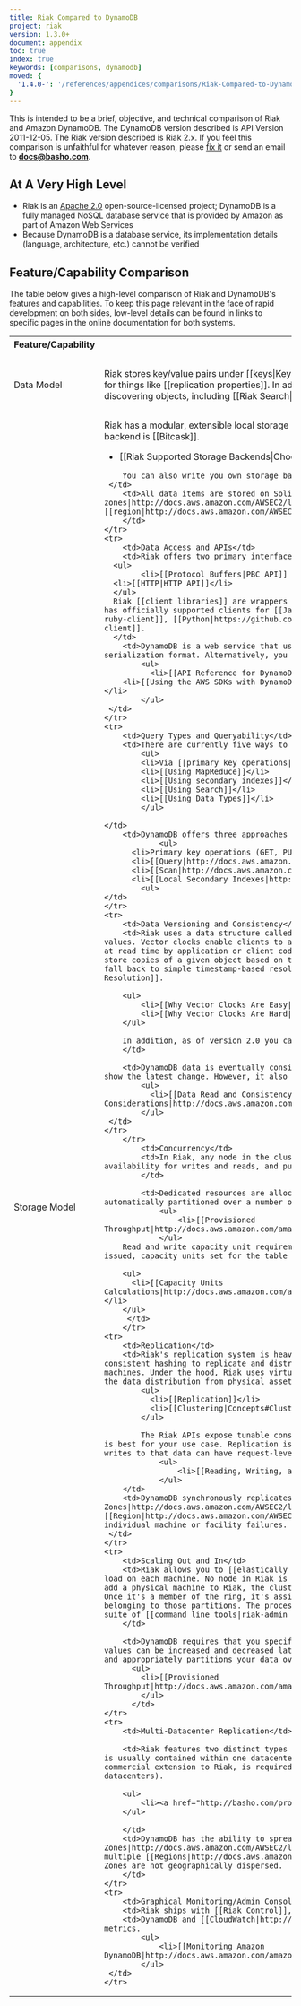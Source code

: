 ```yaml
---
title: Riak Compared to DynamoDB
project: riak
version: 1.3.0+
document: appendix
toc: true
index: true
keywords: [comparisons, dynamodb]
moved: {
  '1.4.0-': '/references/appendices/comparisons/Riak-Compared-to-DynamoDB'
}
---
```


This is intended to be a brief, objective, and technical comparison of
Riak and Amazon DynamoDB. The DynamoDB version described is API Version
2011-12-05. The Riak version described is Riak 2.x. If you feel this
comparison is unfaithful for whatever reason, please [fix it](https://github.com/basho/basho_docs/issues/new)
or send an email to **docs@basho.com**.

## At A Very High Level

* Riak is an [Apache 2.0](http://www.apache.org/licenses/LICENSE-2.0.html) open-source-licensed project; DynamoDB is a fully managed NoSQL database service that is provided by Amazon as part of Amazon Web Services
* Because DynamoDB is a database service, its implementation details (language, architecture, etc.) cannot be verified

## Feature/Capability Comparison

The table below gives a high-level comparison of Riak and DynamoDB's
features and capabilities. To keep this page relevant in the face of
rapid development on both sides, low-level details can be found in links
to specific pages in the online documentation for both systems.

<table>
    <tr>
        <th WIDTH="15%">Feature/Capability</th>
        <th WIDTH="42%">Riak</th>
        <th WIDTH="43%">DynamoDB</th>
    </tr>
    <tr>
        <td>Data Model</td>
        <td>Riak stores key/value pairs under [[keys|Keys and Objects]] in [[buckets]]. [[Using bucket types]] you can set bucket-level configurations for things like [[replication properties]]. In addition to basic [[key/value lookup|Key/Value Modeling]], Riak has a variety of features for discovering objects, including [[Riak Search|Using Search]] and [[secondary indexes|Using Secondary Indexes]].</td>
        <td>DynamoDB's data model contains tables, items, and attributes. A database is a collection of tables. A table is a collection of items and each item is a collection of attributes.
            <ul>
              <li>[[DynamoDB Data Model|http://docs.aws.amazon.com/amazondynamodb/latest/developerguide/DataModel.html]]</li>
            </ul>
        </td>
    </tr>
    <tr>
        <td>Storage Model</td>
        <td>Riak has a modular, extensible local storage system that lets you plug in a backend store of your choice to suit your use case. The default backend is [[Bitcask]].
            <ul>
              <li>[[Riak Supported Storage Backends|Choosing a Backend]]</li>
            </ul>

        You can also write you own storage backend for Riak using our [[backend API|Backend API]].
     </td>
        <td>All data items are stored on Solid State Disks (SSDs) and replicated across multiple [[availability zones|http://docs.aws.amazon.com/AWSEC2/latest/UserGuide/using-regions-availability-zones.html]] within a [[region|http://docs.aws.amazon.com/AWSEC2/latest/UserGuide/using-regions-availability-zones.html]].
        </td>
    </tr>
    <tr>
        <td>Data Access and APIs</td>
        <td>Riak offers two primary interfaces (in addition to raw Erlang access):
      <ul>
            <li>[[Protocol Buffers|PBC API]] (strongly recommended)</li>
      <li>[[HTTP|HTTP API]]</li>
      </ul>
      Riak [[client libraries]] are wrappers around these APIs, and client support exists for dozens of languages. Basho currently has officially supported clients for [[Java|https://github.com/basho/riak-java-client]], [[Ruby|https://github.com/basho/riak-ruby-client]], [[Python|https://github.com/basho/riak-python-client]], and [[Erlang|https://github.com/basho/riak-erlang-client]].
      </td>
        <td>DynamoDB is a web service that uses HTTP as a transport and JavaScript Object Notation (JSON) as a message serialization format. Alternatively, you can use AWS SDKs that wrap the DynamoDB API calls.
            <ul>
              <li>[[API Reference for DynamoDB|http://docs.aws.amazon.com/amazondynamodb/latest/developerguide/API.html]]</li>
        <li>[[Using the AWS SDKs with DynamoDB|http://docs.aws.amazon.com/amazondynamodb/latest/developerguide/UsingAWSSDK.html]]</li>
            </ul>
     </td>
    </tr>
    <tr>
        <td>Query Types and Queryability</td>
        <td>There are currently five ways to query data in Riak:
            <ul>
            <li>Via [[primary key operations|The Basics]] (GET, PUT, DELETE, UPDATE)</li>
            <li>[[Using MapReduce]]</li>
            <li>[[Using secondary indexes]]</li>
            <li>[[Using Search]]</li>
            <li>[[Using Data Types]]</li>
            </ul>

    </td>
        <td>DynamoDB offers three approaches to quering data:
                <ul>
          <li>Primary key operations (GET, PUT, DELETE, UPDATE)</li>
          <li>[[Query|http://docs.aws.amazon.com/amazondynamodb/latest/developerguide/queryingdynamodb.html]]</li>
          <li>[[Scan|http://docs.aws.amazon.com/amazondynamodb/latest/developerguide/scandynamodb.html]]</li>
          <li>[[Local Secondary Indexes|http://docs.aws.amazon.com/amazondynamodb/latest/developerguide/LSI.html]]</li>
            <ul>
    </td>
    </tr>
    <tr>
        <td>Data Versioning and Consistency</td>
        <td>Riak uses a data structure called a [[vector clock|Vector Clocks]] to reason about causality and staleness of stored values. Vector clocks enable clients to always write to the database in exchange for consistency conflicts being resolved either at read time by application or client code or by Riak's [[active anti-entropy]] subsystem. Vector clocks can be configured to store copies of a given object based on the size and age of that object. There is also an option to disable vector clocks and fall back to simple timestamp-based resolution, known as [[last write wins|Conflict Resolution#Client-and-Server-side-Conflict-Resolution]].

        <ul>
            <li>[[Why Vector Clocks Are Easy|http://basho.com/blog/technical/2010/01/29/why-vector-clocks-are-easy/]]</li>
            <li>[[Why Vector Clocks Are Hard|http://basho.com/blog/technical/2010/04/05/why-vector-clocks-are-hard/]]</li>
        </ul>
        
        In addition, as of version 2.0 you can use Riak in a [[strongly consistent|Strong Consistency]] fashion.
        </td>

        <td>DynamoDB data is eventually consistent, meaning that your read request immediately after a write operation might not show the latest change. However, it also offers you the option to request the most up-to-date version of the data.
            <ul>
              <li>[[Data Read and Consistency Considerations|http://docs.aws.amazon.com/amazondynamodb/latest/developerguide/APISummary.html]]</li>
            </ul>
     </td>
    </tr>
        </tr>
            <td>Concurrency</td>
            <td>In Riak, any node in the cluster can coordinate a read/write operation for any other node. Riak stresses availability for writes and reads, and puts the burden of resolution on the client at read time.
            </td>

            <td>Dedicated resources are allocated to your table (tunable via API) to meet performance requirements, and data is automatically partitioned over a number of servers to meet request capacity.
                <ul>
                    <li>[[Provisioned Throughput|http://docs.aws.amazon.com/amazondynamodb/latest/developerguide/ProvisionedThroughputIntro.html]]
                </ul>
        Read and write capacity unit requirements are set at table creation time. When requests such as get, update or delete are issued, capacity units set for the table are consumed.

        <ul>
          <li>[[Capacity Units Calculations|http://docs.aws.amazon.com/amazondynamodb/latest/developerguide/WorkingWithDDTables.html#CapacityUnitCalculations]]</li>
        </ul>
         </td>
        </tr>
    <tr>
        <td>Replication</td>
        <td>Riak's replication system is heavily influenced by the Dynamo Paper and Dr. Eric Brewer's CAP Theorem. Riak uses consistent hashing to replicate and distribute N copies of each value around a Riak cluster composed of any number of physical machines. Under the hood, Riak uses virtual nodes to handle the distribution and dynamic rebalancing of data, thus decoupling the data distribution from physical assets.
            <ul>
              <li>[[Replication]]</li>
              <li>[[Clustering|Concepts#Clustering]]</li>
            </ul>

            The Riak APIs expose tunable consistency and availability parameters that let you select which level of configuration is best for your use case. Replication is configurable at the bucket level when first storing data in Riak. Subsequent reads and writes to that data can have request-level parameters.
                <ul>
                    <li>[[Reading, Writing, and Updating Data|Concepts#Reading, Writing, and Updating Data]]</li>
                </ul>
        </td>
        <td>DynamoDB synchronously replicates your data across multiple [[Availability Zones|http://docs.aws.amazon.com/AWSEC2/latest/UserGuide/using-regions-availability-zones.html]] within a [[Region|http://docs.aws.amazon.com/AWSEC2/latest/UserGuide/using-regions-availability-zones.html]] to help protect data against individual machine or facility failures.
     </td>
    </tr>
    <tr>
        <td>Scaling Out and In</td>
        <td>Riak allows you to [[elastically grow and shrink|Adding and Removing Nodes]] your cluster while evenly balancing the load on each machine. No node in Riak is special or has any particular role. In other words, all nodes are masterless. When you add a physical machine to Riak, the cluster is made aware of its membership via gossiping of [[ring state|Clusters#the-ring]]. Once it's a member of the ring, it's assigned an equal percentage of the partitions and subsequently takes ownership of the data belonging to those partitions. The process for removing a machine is the inverse of this. Riak also ships with a comprehensive suite of [[command line tools|riak-admin Command Line]] to help make node operations simple and straightforward.
        </td>

        <td>DynamoDB requires that you specify your required read and write throughput values when you create a table – throughput values can be increased and decreased later as access requirements change. This is used to reserve sufficient hardware resources and appropriately partitions your data over multiple servers to meet your throughput requirements.
          <ul>
            <li>[[Provisioned Throughput|http://docs.aws.amazon.com/amazondynamodb/latest/developerguide/ProvisionedThroughputIntro.html]]
            </ul>
          </td>
    </tr>
    <tr>
        <td>Multi-Datacenter Replication</td>

        <td>Riak features two distinct types of [[replication]]. Users can replicate to any number of nodes in one cluster (which is usually contained within one datacenter over a LAN) using the Apache 2.0-licensed database. Riak Enterprise, Basho's commercial extension to Riak, is required for Multi-Datacenter deployments (meaning the ability to run active Riak clusters in N datacenters).

        <ul>
            <li><a href="http://basho.com/products/riak-enterprise/">Riak Enterprise</a></li>
        </ul>

        </td>
        <td>DynamoDB has the ability to spread instances over multiple [[Availability Zones|http://docs.aws.amazon.com/AWSEC2/latest/UserGuide/using-regions-availability-zones.html]] within a Region, but not across multiple [[Regions|http://docs.aws.amazon.com/AWSEC2/latest/UserGuide/using-regions-availability-zones.html]]. Availability Zones are not geographically dispersed.
        </td>
    </tr>
    <tr>
        <td>Graphical Monitoring/Admin Console</td>
        <td>Riak ships with [[Riak Control]], an open source graphical console for monitoring and managing Riak clusters.</td>
        <td>DynamoDB and [[CloudWatch|http://aws.amazon.com/cloudwatch/]] are integrated, which allows you to monitor a variety of metrics.
            <ul>
                <li>[[Monitoring Amazon DynamoDB|http://docs.aws.amazon.com/amazondynamodb/latest/developerguide/MonitoringDynamoDB.html]]</li>
            </ul>
     </td>
    </tr>
</table>
